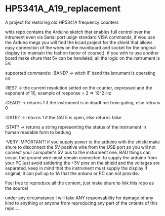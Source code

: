 # HP5341A_A19_replacement

A project for restoring old HP5341A frequency counters

whis repo contains the Arduino sketch that enables full control over the intrument even via Serial port usign standard VISA commands, if wou use the Arduno mega you will find the kicad project for the shield that allows easy connection of the wires on the mainboard and socket for the original display (to maintain the fashon factor of course:).
if you with to use another board make shure that 5v can be handeled, all the logic on the instrument is 5V.

supported commands:
:BAND?   ->   witch IF band the istrument is operating on

:RES?    ->   the current resolution setted on the counter, expressed and the esponent of 10, example of response = 2 => 10^2 Hz

:DEAD?   ->   returns 1 if the instrument is in deadtime from gating, else retruns 0

:GATE?   ->   returns 1 if the GATE is open, else returns false

:STAT?   ->   returns a string representing the status of the instrument in human readable form to bedung


-VERY IMPORTANT!
if you supply power to the arduino with the shield make shure to disconnect the 5V positive wire from the USB port so you will not connect your computer's 5V bus to the insturment one, BAD things can occur. the ground wire must remain connected. to supply the arduino from your PC just avoid soldering the +5V pins on the shield and the voltages are separated, keep in mind that the instrument must supply the display if original, it can pull up to 1A that the arduno or PC can not provide.


Feel free to reproduce all the content, just make shure to link this repo as the source!

under any circumstance i will take ANY responsability for damage of any kind to anything or anyone from reproducing any part of the cntents of this repo.....
